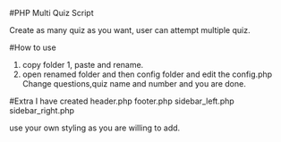 #PHP Multi Quiz Script

Create as many quiz as you want, user can attempt multiple quiz.

#How to use
1. copy folder 1, paste and rename.
2. open renamed folder and  then config folder and edit the config.php
	Change questions,quiz name and number and you are done.

#Extra
I have created
header.php
footer.php
sidebar_left.php
sidebar_right.php

use your own styling as you are willing to add.

